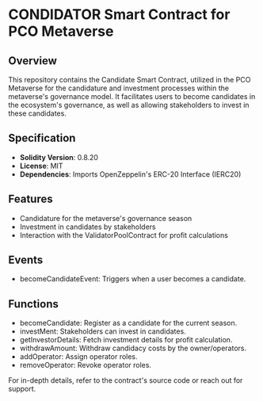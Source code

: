 # CONDIDATOR Smart Contract for PCO Metaverse

## Overview
This repository contains the Candidate Smart Contract, utilized in the PCO Metaverse for the candidature and investment processes within the metaverse's governance model. It facilitates users to become candidates in the ecosystem's governance, as well as allowing stakeholders to invest in these candidates.

## Specification
- **Solidity Version**: 0.8.20
- **License**: MIT
- **Dependencies**: Imports OpenZeppelin's ERC-20 Interface (IERC20)

## Features
- Candidature for the metaverse's governance season
- Investment in candidates by stakeholders
- Interaction with the ValidatorPoolContract for profit calculations

## Events
- becomeCandidateEvent: Triggers when a user becomes a candidate.

## Functions
- becomeCandidate: Register as a candidate for the current season.
- investMent: Stakeholders can invest in candidates.
- getInvestorDetails: Fetch investment details for profit calculation.
- withdrawAmount: Withdraw candidacy costs by the owner/operators.
- addOperator: Assign operator roles.
- removeOperator: Revoke operator roles.
  
For in-depth details, refer to the contract's source code or reach out for support.
